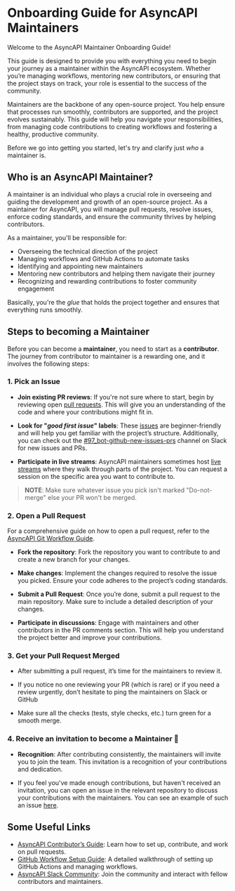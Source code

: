 # Onboarding Guide for AsyncAPI Maintainers

Welcome to the AsyncAPI Maintainer Onboarding Guide! 

This guide is designed to provide you with everything you need to begin your journey as a maintainer within the AsyncAPI ecosystem. Whether you’re managing workflows, mentoring new contributors, or ensuring that the project stays on track, your role is essential to the success of the community.

Maintainers are the backbone of any open-source project. You help ensure that processes run smoothly, contributors are supported, and the project evolves sustainably. This guide will help you navigate your responsibilities, from managing code contributions to creating workflows and fostering a healthy, productive community.

Before we go into getting you started, let's try and clarify just *who* a maintainer is.

## Who is an AsyncAPI Maintainer?

A maintainer is an individual who plays a crucial role in overseeing and guiding the development and growth of an open-source project. As a maintainer for AsyncAPI, you will manage pull requests, resolve issues, enforce coding standards, and ensure the community thrives by helping contributors.

As a maintainer, you'll be responsible for:

- Overseeing the technical direction of the project
- Managing workflows and GitHub Actions to automate tasks
- Identifying and appointing new maintainers
- Mentoring new contributors and helping them navigate their journey
- Recognizing and rewarding contributions to foster community engagement

Basically, you're the *glue* that holds the project together and ensures that everything runs smoothly.

## Steps to becoming a Maintainer

Before you can become a **maintainer**, you need to start as a **contributor**. The journey from contributor to maintainer is a rewarding one, and it involves the following steps:

### 1. **Pick an Issue**

   - **Join existing PR reviews**: If you're not sure where to start, begin by reviewing open [pull requests](https://github.com/asyncapi/community/pulls). This will give you an understanding of the code and where your contributions might fit in.

   - **Look for "*good first issue*" labels**: These [issues](https://github.com/asyncapi/community/issues) are beginner-friendly and will help you get familiar with the project’s structure. Additionally, you can check out the [#97_bot-github-new-issues-prs](https://asyncapi.slack.com/archives/C01J06RL10X) channel on Slack for new issues and PRs.

  - **Participate in live streams**: AsyncAPI maintainers sometimes host [live streams](https://www.asyncapi.com/community/events) where they walk through parts of the project. You can request a session on the specific area you want to contribute to.

   > **NOTE**: Make sure whatever issue you pick isn't marked "Do-not-merge" else your PR won't be merged.

### 2. **Open a Pull Request**

For a comprehensive guide on how to open a pull request, refer to the [AsyncAPI Git Workflow Guide](https://github.com/asyncapi/community/blob/master/git-workflow.md).

   - **Fork the repository**: Fork the repository you want to contribute to and create a new branch for your changes.

   - **Make changes**: Implement the changes required to resolve the issue you picked. Ensure your code adheres to the project’s coding standards.

   - **Submit a Pull Request**: Once you’re done, submit a pull request to the main repository. Make sure to include a detailed description of your changes.

   - **Participate in discussions**: Engage with maintainers and other contributors in the PR comments section. This will help you understand the project better and improve your contributions.

### 3. **Get your Pull Request Merged**

   - After submitting a pull request, it’s time for the maintainers to review it.

   - If you notice no one reviewing your PR (which is rare) or if you need a review urgently, don’t hesitate to ping the maintainers on Slack or GitHub

   - Make sure all the checks (tests, style checks, etc.) turn green for a smooth merge.

### 4. **Receive an invitation to become a Maintainer 🎉**

   - **Recognition**: After contributing consistently, the maintainers will invite you to join the team. This invitation is a recognition of your contributions and dedication.

   - If you feel you've made enough contributions, but haven't received an invitation, you can open an issue in the relevant repository to discuss your contributions with the maintainers. You can see an example of such an issue [here](https://github.com/asyncapi/cli/issues/1616).

## Some Useful Links

- [AsyncAPI Contributor’s Guide](https://github.com/asyncapi/cli/blob/master/CONTRIBUTING.md): Learn how to set up, contribute, and work on pull requests.
- [GitHub Workflow Setup Guide](https://github.com/asyncapi/community/blob/master/git-workflow.md): A detailed walkthrough of setting up GitHub Actions and managing workflows.
- [AsyncAPI Slack Community](https://www.asyncapi.com/slack-invite): Join the community and interact with fellow contributors and maintainers.
